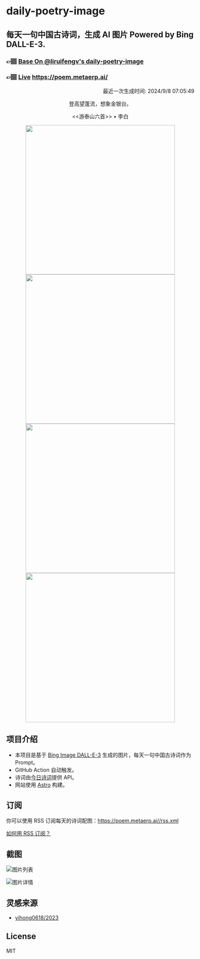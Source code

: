 
# daily-poetry-image

## 每天一句中国古诗词，生成 AI 图片 Powered by Bing DALL-E-3.

### 👉🏽 [Base On @liruifengv's daily-poetry-image](https://github.com/liruifengv/daily-poetry-image)

### 👉🏽 [Live](https://poem.metaerp.ai/) https://poem.metaerp.ai/

<p align="right">
  最近一次生成时间: 2024/9/8 07:05:49
</p>
<p align="center">
登高望蓬流，想象金银台。
</p>
<p align="center">
<<游泰山六首>> • 李白
</p>
<p align="center">
<img src="https://tse4.mm.bing.net/th/id/OIG1.jBRXu6dUaT_FFpBdgkwF" height="400" width="400" />
<img src="https://tse1.mm.bing.net/th/id/OIG1.U0dzqRUEQqrNz0UP1Ab5" height="400" width="400" />
<img src="https://tse4.mm.bing.net/th/id/OIG1.Aiz3DjXBk8cQ1NiIa2Hw" height="400" width="400" />
<img src="https://tse1.mm.bing.net/th/id/OIG1.p8yT.yFOwgQ_a43zPPpO" height="400" width="400" />
</p>

## 项目介绍

-   本项目是基于 [Bing Image DALL-E-3](https://www.bing.com/images/create) 生成的图片，每天一句中国古诗词作为 Prompt。
-   GitHub Action 自动触发。
-   诗词由[今日诗词](https://www.jinrishici.com/)提供 API。
-   网站使用 [Astro](https://astro.build) 构建。

## 订阅

你可以使用 RSS 订阅每天的诗词配图：https://poem.metaerp.ai//rss.xml

[如何用 RSS 订阅？](https://zhuanlan.zhihu.com/p/55026716)

## 截图

![图片列表](./screenshots/01.png)

![图片详情](./screenshots/02.png)

## 灵感来源

-   [yihong0618/2023](https://github.com/yihong0618/2023)

## License

MIT
